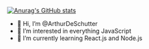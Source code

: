 [![Anurag's GitHub stats](https://github-readme-stats.vercel.app/api?username=ArthurDeSchutter)](https://github.com/anuraghazra/github-readme-stats)


- 👋 Hi, I’m @ArthurDeSchutter
- 👀 I’m interested in everything JavaScript
- 🌱 I’m currently learning React.js and Node.js

<!---
ArthurDeSchutter/ArthurDeSchutter is a ✨ special ✨ repository because its `README.md` (this file) appears on your GitHub profile.
You can click the Preview link to take a look at your changes.
--->
